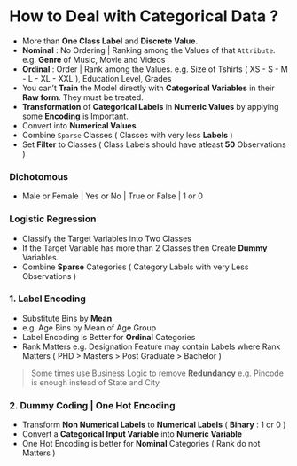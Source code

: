 # How to Deal with Categorical Data ?

- More than **One Class Label** and **Discrete Value**.
- **Nominal** : No Ordering | Ranking among the Values of that `Attribute`. e.g. **Genre** of Music, Movie and Videos
- **Ordinal** : Order | Rank among the Values. e.g. Size of Tshirts ( XS - S - M - L - XL - XXL ), Education Level, Grades 
- You can’t **Train** the Model directly with **Categorical Variables** in their **Raw form**. They must be treated.
- **Transformation** of **Categorical Labels** in **Numeric Values** by applying some **Encoding** is Important.
- Convert into **Numerical Values**
- Combine `Sparse` Classes ( Classes with very less **Labels** )
- Set **Filter** to Classes ( Class Labels should have atleast **50** Observations )

### Dichotomous
- Male or Female | Yes or No | True or False | 1 or 0

### Logistic Regression
- Classify the Target Variables into Two Classes
- If the Target Variable has more than 2 Classes then Create **Dummy** Variables.
- Combine **Sparse** Categories ( Category Labels with very Less Observations )

### 1. Label Encoding
- Substitute Bins by **Mean**
- e.g. Age Bins by Mean of Age Group
- Label Encoding is Better for **Ordinal** Categories
- Rank Matters e.g. Designation Feature may contain Labels where Rank Matters ( PHD > Masters > Post Graduate > Bachelor )

> Some times use Business Logic to remove **Redundancy** e.g. Pincode is enough instead of State and City 

### 2. Dummy Coding | One Hot Encoding
- Transform **Non Numerical Labels** to **Numerical Labels** ( **Binary** : 1 or 0 ) 
- Convert a **Categorical Input Variable** into **Numeric Variable**
- One Hot Encoding is better for **Nominal** Categories ( Rank do not Matters )
